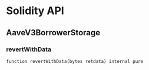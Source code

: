 # Solidity API

## AaveV3BorrowerStorage

### revertWithData

```solidity
function revertWithData(bytes retdata) internal pure
```

